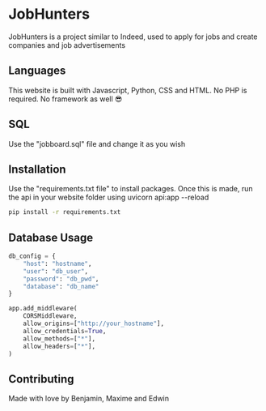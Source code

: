 # JobHunters

JobHunters is a project similar to Indeed, used to apply for jobs and create companies and job advertisements


## Languages

This website is built with Javascript, Python, CSS and HTML. No PHP is required. No framework as well 😎


## SQL 

Use the "jobboard.sql" file and change it as you wish

## Installation

Use the "requirements.txt file"  to install packages. Once this is made, run the api in your website folder using uvicorn api:app --reload

```bash
pip install -r requirements.txt
```

## Database Usage

```python
db_config = {
    "host": "hostname",
    "user": "db_user",
    "password": "db_pwd",
    "database": "db_name"
}

app.add_middleware(
    CORSMiddleware,
    allow_origins=["http://your_hostname"],
    allow_credentials=True,
    allow_methods=["*"],
    allow_headers=["*"],
)
```


## Contributing

Made with love by Benjamin, Maxime and Edwin
